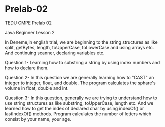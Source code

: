 # Prelab-02
TEDU CMPE Prelab 02

Java Beginner Lesson 2

In Deneme,in english trial, we are beginning to the string structures as like split, getBytes, length, toUpperCase, toLowerCase and using arrays etc. And continuing scanner, declaring variables etc.

Question 1- Learning how to substring a string by using index numbers and how to declare them.

Question 2- In this question we are generally learning how to "CAST" an integer to integer, float, and double. The program calculates the sphare's volume in float, double and int.

Question 3- In this question, generally we are trying to understand how to use string structures as like substring, toUpperCase, length etc. And we learned how to get the index of declared char by using indexOf() or lastIndexOf() methods. Program calculates the number of letters which consist by your name, your age.
